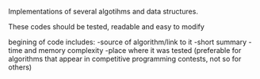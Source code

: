 Implementations of several algotihms and data structures.

These codes should be tested, readable and easy to modify

begining of code includes:
-source of algorithm/link to it
-short summary
-time and memory complexity
-place where it was tested (preferable for algorithms that appear in competitive programming contests, not so for others)

